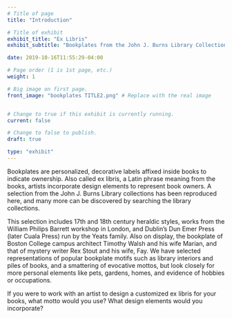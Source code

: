 ```yaml
---
# Title of page
title: "Introduction"

# Title of exhibit
exhibit_title: "Ex Libris"
exhibit_subtitle: "Bookplates from the John J. Burns Library Collections"

date: 2019-10-16T11:55:29-04:00

# Page order (1 is 1st page, etc.)
weight: 1 

# Big image on first page.
front_image: "bookplates TITLE2.png" # Replace with the real image


# Change to true if this exhibit is currently running.
current: false

# Change to false to publish.
draft: true

type: "exhibit"
---
```


Bookplates are personalized, decorative labels affixed inside books to indicate ownership. Also called ex libris, a Latin phrase meaning from the books, artists incorporate design elements to represent book owners. A selection from the John J. Burns Library collections has been reproduced here, and many more can be discovered by searching the library collections.

This selection includes 17th and 18th century heraldic styles, works from the William Philips Barrett workshop in London, and Dublin’s Dun Emer Press (later Cuala Press) run by the Yeats family. Also on display, the bookplate of Boston College campus architect Timothy Walsh and his wife Marian, and that of mystery writer Rex Stout and his wife, Fay. We have selected representations of popular bookplate motifs such as library interiors and piles of books, and a smattering of evocative mottos, but look closely for more personal elements like pets, gardens, homes, and evidence of hobbies or occupations.

If you were to work with an artist to design a customized ex libris for your books, what motto would you use? What design elements would you incorporate?
